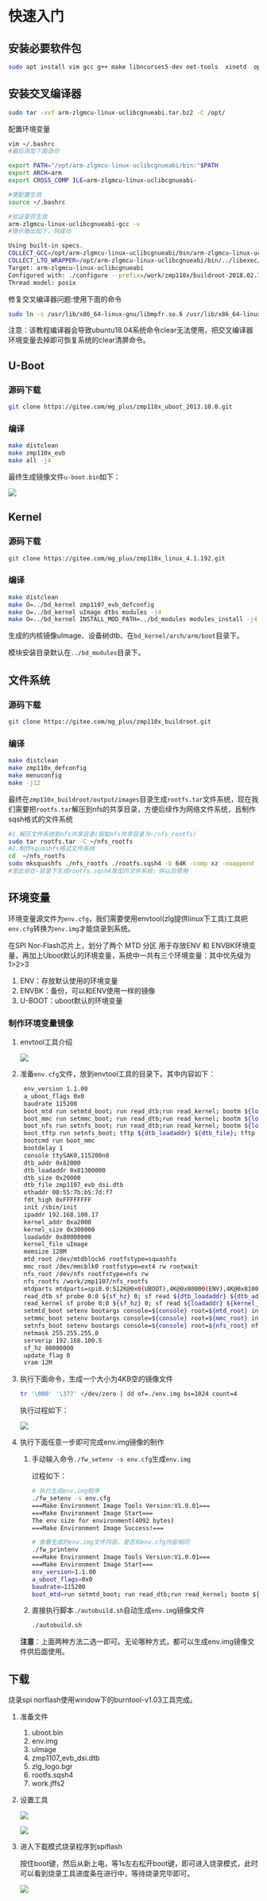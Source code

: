# 快速入门

## 安装必要软件包

```bash
sudo apt install vim gcc g++ make libncurses5-dev net-tools  xinetd  openssh-server u-boot-tools liblzma-doc

```

## 安装交叉编译器

```bash
sudo tar -xvf arm-zlgmcu-linux-uclibcgnueabi.tar.bz2 -C /opt/
```

配置环境变量

```bash
vim ~/.bashrc
#最后添加下面语句

export PATH="/opt/arm-zlgmcu-linux-uclibcgnueabi/bin:"$PATH
export ARCH=arm
export CROSS_COMP ILE=arm-zlgmcu-linux-uclibcgnueabi-

#使配置生效
source ~/.bashrc

#验证是否生效
arm-zlgmcu-linux-uclibcgnueabi-gcc -v
#提示输出如下，则成功

Using built-in specs.
COLLECT_GCC=/opt/arm-zlgmcu-linux-uclibcgnueabi/bin/arm-zlgmcu-linux-uclibcgnueabi-gcc.br_real
COLLECT_LTO_WRAPPER=/opt/arm-zlgmcu-linux-uclibcgnueabi/bin/../libexec/gcc/arm-zlgmcu-linux-uclibcgnueabi/4.9.4/lto-wrapper
Target: arm-zlgmcu-linux-uclibcgnueabi
Configured with: ./configure --prefix=/work/zmp110x/buildroot-2018.02.7/output/host --sysconfdir=/work/zmp110x/buildroot-2018.02.7/output/host/etc --enable-static --target=arm-zlgmcu-linux-uclibcgnueabi --with-sysroot=/work/zmp110x/buildroot-2018.02.7/output/host/arm-zlgmcu-linux-uclibcgnueabi/sysroot --disable-__cxa_atexit --with-gnu-ld --disable-libssp --disable-multilib --with-gmp=/work/zmp110x/buildroot-2018.02.7/output/host --with-mpc=/work/zmp110x/buildroot-2018.02.7/output/host --with-mpfr=/work/zmp110x/buildroot-2018.02.7/output/host --with-pkgversion='Buildroot 2018.02.7' --with-bugurl=http://bugs.buildroot.net/ --disable-libquadmath --disable-libsanitizer --enable-tls --disable-libmudflap --enable-threads --without-isl --without-cloog --with-float=soft --disable-decimal-float --with-abi=aapcs-linux --with-cpu=arm926ej-s --with-float=soft --with-mode=arm --enable-languages=c,c++ --with-build-time-tools=/work/zmp110x/buildroot-2018.02.7/output/host/arm-zlgmcu-linux-uclibcgnueabi/bin --enable-shared --disable-libgomp
Thread model: posix


```

修复交叉编译器问题:使用下面的命令

```bash
sudo ln -s /usr/lib/x86_64-linux-gnu/libmpfr.so.6 /usr/lib/x86_64-linux-gnu/libmpfr.so.4
```

注意：该教程编译器会导致ubuntu18.04系统命令clear无法使用，把交叉编译器环境变量去掉即可恢复系统的clear清屏命令。

## U-Boot

### 源码下载

```bash
git clone https://gitee.com/mg_plus/zmp110x_uboot_2013.10.0.git
```

### 编译

```bash
make distclean
make zmp110x_evb
make all -j4
```

最终生成镜像文件`u-boot.bin`如下：

![](media/image-20210118153507278.png)

## Kernel

### 源码下载

```bash
git clone https://gitee.com/mg_plus/zmp110x_linux_4.1.192.git
```



### 编译

```bash
make distclean
make O=../bd_kernel zmp1107_evb_defconfig
make O=../bd_kernel uImage dtbs modules -j4
make O=../bd_kernel INSTALL_MOD_PATH=../bd_modules modules_install -j4
```

生成的内核镜像uImage、设备树dtb、在`bd_kernel/arch/arm/boot`目录下。

模块安装目录默认在`../bd_modules`目录下。

## 文件系统

### 源码下载

```bash
git clone https://gitee.com/mg_plus/zmp110x_buildroot.git
```

### 编译

```bash
make distclean
make zmp110x_defconfig
make menuconfig
make -j12
```

最终在`zmp110x_buildroot/output/images`目录生成`rootfs.tar`文件系统，现在我们需要把`rootfs.tar`解压到nfs的共享目录，方便后续作为网络文件系统，且制作sqsh格式的文件系统

```bash
#1.解压文件系统到nfs共享目录(假如nfs共享目录为~/nfs_rootfs)
sudo tar rootfs.tar -C ~/nfs_rootfs
#2.制作squashfs格式文件系统
cd  ~/nfs_rootfs
sudo mksquashfs ./nfs_rootfs ./rootfs.sqsh4 -b 64K -comp xz -noappend
#至此会在~目录下生成rootfs.sqsh4类型的文件系统，供以后使用
```



## 环境变量

环境变量源文件为`env.cfg`，我们需要使用envtool(zlg提供linux下工具)工具把`env.cfg`转换为`env.img`才能烧录到系统。

在SPI Nor-Flash芯片上，划分了两个 MTD 分区 用于存放ENV 和 ENVBK环境变量，再加上Uboot默认的环境变量，系统中一共有三个环境变量：其中优先级为1>2>3

1. ENV：存放默认使用的环境变量
2. ENVBK：备份，可以和ENV使用一样的镜像
3. U-BOOT：uboot默认的环境变量

### 制作环境变量镜像



1. envtool工具介绍

   ![](media/image-20210122104956406.png)

2. 准备`env.cfg`文件，放到envtool工具的目录下。其中内容如下：

   ```bash
    env_version 1.1.00
    a_uboot_flags 0x0
    baudrate 115200
    boot_mtd run setmtd_boot; run read_dtb;run read_kernel; bootm ${loadaddr} - ${dtb_loadaddr}
    boot_mmc run setmmc_boot; run read_dtb;run read_kernel; bootm ${loadaddr} - ${dtb_loadaddr}
    boot_nfs run setnfs_boot; run read_dtb;run read_kernel; bootm ${loadaddr} - ${dtb_loadaddr}
    boot_tftp run setnfs_boot; tftp ${dtb_loadaddr} ${dtb_file}; tftp ${loadaddr} ${kernel_file}; bootm ${loadaddr} - ${dtb_loadaddr}
    bootcmd run boot_mmc
    bootdelay 1
    console ttySAK0,115200n8
    dtb_addr 0x82000
    dtb_loadaddr 0x81300000
    dtb_size 0x20000
    dtb_file zmp1107_evb_dsi.dtb
    ethaddr 00:55:7b:b5:7d:f7
    fdt_high 0xFFFFFFFF
    init /sbin/init
    ipaddr 192.168.100.17
    kernel_addr 0xa2000
    kernel_size 0x300000
    loadaddr 0x80008000
    kernel_file uImage
    memsize 128M
    mtd_root /dev/mtdblock6 rootfstype=squashfs
    mmc_root /dev/mmcblk0 rootfstype=ext4 rw rootwait
    nfs_root /dev/nfs rootfstype=nfs rw
    nfs_rootfs /work/zmp1107/nfs_rootfs
    mtdparts mtdparts=spi0.0:512K@0x0(UBOOT),4K@0x80000(ENV),4K@0x81000(ENVBK),128K@0x82000(DTB),3072K@0xa2000(KERNEL),376K@0x3a2000(LOGO),3968K@0x400000(ROOTFS),128K@0x7e0000(WORK)
    read_dtb sf probe 0:0 ${sf_hz} 0; sf read ${dtb_loadaddr} ${dtb_addr} ${dtb_size};fdt addr ${dtb_loadaddr}
    read_kernel sf probe 0:0 ${sf_hz} 0; sf read ${loadaddr} ${kernel_addr} ${kernel_size}
    setmtd_boot setenv bootargs console=${console} root=${mtd_root} init=${init} mem=${memsize} memsize=${memsize} ${mtdparts}
    setmmc_boot setenv bootargs console=${console} root=${mmc_root} init=${init} mem=${memsize} memsize=${memsize} ${mtdparts}
    setnfs_boot setenv bootargs console=${console} root=${nfs_root} nfsroot=${serverip}:${nfs_rootfs},v3,tcp ip=dhcp init=${init} mem=${memsize} memsize=${memsize} ${mtdparts}
    netmask 255.255.255.0
    serverip 192.168.100.5
    sf_hz 80000000
    update_flag 0
    vram 12M
   
   ```

3. 执行下面命令，生成一个大小为4KB空的镜像文件

   ```bash
   tr '\000' '\377' </dev/zero | dd of=./env.img bs=1024 count=4
   ```

   执行过程如下：

   ![](media/image-20210122111537227.png)

4. 执行下面任意一步即可完成env.img镜像的制作

   1. 手动输入命令`./fw_setenv -s env.cfg`生成`env.img`

      过程如下：

      ```bash
      # 执行生成env.img程序
      ./fw_setenv -s env.cfg
      ===Make Environment Image Tools Version:V1.0.01===
      ===Make Environment Image Start===
      The env size for environment(4092 bytes)
      ===Make Environment Image Success!===
      
      # 查看生成的env.img文件内容，是否和env.cfg内容相同
      ./fw_printenv
      ===Make Environment Image Tools Version:V1.0.01===
      ===Make Environment Image Start===
      env_version=1.1.00
      a_uboot_flags=0x0
      baudrate=115200
      boot_mtd=run setmtd_boot; run read_dtb;run read_kernel; bootm ${loadaddr} 
      ```

      

   2. 直接执行脚本`./autobuild.sh`自动生成`env.im`g镜像文件

      ```bash
      ./autobuild.sh
      ```

   **注意**：上面两种方法二选一即可。无论哪种方式，都可以生成env.img镜像文件供后面使用。

## 下载

烧录spi norflash使用window下的burntool-v1.03工具完成。

1. 准备文件

   1. uboot.bin
   2. env.img
   3. uImage
   4. zmp1107_evb_dsi.dtb
   5. zlg_logo.bgr
   6. rootfs.sqsh4
   7. work.jffs2

2. 设置工具

   ![](media/image-20210123212018648.png)

   ![](media/image-20210123212102981.png)

3. 进入下载模式烧录程序到spiflash

   按住boot键，然后从新上电，等1s左右松开boot键，即可进入烧录模式，此时可以看到烧录工具进度条在进行中，等待烧录完毕即可。

   ![](media/image-20210123212410671.png)



